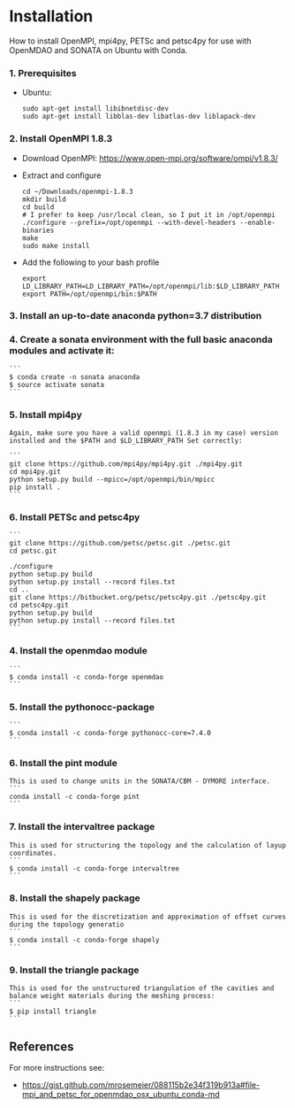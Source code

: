 # Installation
How to install OpenMPI, mpi4py, PETSc and petsc4py for use with OpenMDAO and SONATA on Ubuntu with Conda.

### 1. Prerequisites
  - Ubuntu:
  
    ```
    sudo apt-get install libibnetdisc-dev
    sudo apt-get install libblas-dev libatlas-dev liblapack-dev
    ```

### 2. Install OpenMPI 1.8.3

  - Download OpenMPI: https://www.open-mpi.org/software/ompi/v1.8.3/
  
  - Extract and configure
      ```
      cd ~/Downloads/openmpi-1.8.3
      mkdir build
      cd build
      # I prefer to keep /usr/local clean, so I put it in /opt/openmpi
      ./configure --prefix=/opt/openmpi --with-devel-headers --enable-binaries
      make
      sudo make install
      ```
      
  - Add the following to your bash profile  
      ```
      export LD_LIBRARY_PATH=LD_LIBRARY_PATH=/opt/openmpi/lib:$LD_LIBRARY_PATH
      export PATH=/opt/openmpi/bin:$PATH
      ```


### 3. Install an up-to-date anaconda python=3.7 distribution

### 4. Create a sonata environment with the full basic anaconda modules and activate it:
    ```
    $ conda create -n sonata anaconda
    $ source activate sonata
    ```

### 5. Install mpi4py
    Again, make sure you have a valid openmpi (1.8.3 in my case) version
    installed and the $PATH and $LD_LIBRARY_PATH Set correctly:

    ```
    git clone https://github.com/mpi4py/mpi4py.git ./mpi4py.git
    cd mpi4py.git
    python setup.py build --mpicc=/opt/openmpi/bin/mpicc               
    pip install .
    ```

### 6. Install PETSc and petsc4py
    ```
    git clone https://github.com/petsc/petsc.git ./petsc.git
    cd petsc.git
    
    ./configure
    python setup.py build
    python setup.py install --record files.txt
    cd ..
    git clone https://bitbucket.org/petsc/petsc4py.git ./petsc4py.git
    cd petsc4py.git
    python setup.py build
    python setup.py install --record files.txt
    ```

### 4. Install the openmdao module
    ```
    $ conda install -c conda-forge openmdao
    ```

### 5. Install the pythonocc-package
    ```
    $ conda install -c conda-forge pythonocc-core=7.4.0
    ```
    
### 6. Install the pint module
	This is used to change units in the SONATA/CBM - DYMORE interface.
    ```
    conda install -c conda-forge pint
    ```

### 7. Install the intervaltree package
	This is used for structuring the topology and the calculation of layup coordinates.
    ```
    $ conda install -c conda-forge intervaltree
    ```

### 8. Install the shapely package
	This is used for the discretization and approximation of offset curves during the topology generatio
    ```
    $ conda install -c conda-forge shapely
    ```

### 9. Install the triangle package
	This is used for the unstructured triangulation of the cavities and balance weight materials during the meshing process:
    ```
    $ pip install triangle
    ```

## References
For more instructions see:
 - https://gist.github.com/mrosemeier/088115b2e34f319b913a#file-mpi_and_petsc_for_openmdao_osx_ubuntu_conda-md
 
